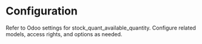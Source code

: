 # Configuration

Refer to Odoo settings for stock_quant_available_quantity. Configure related models, access rights, and options as needed.
